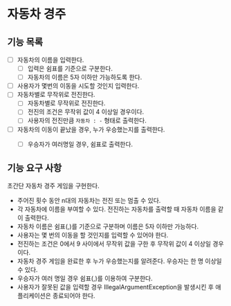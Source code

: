 # 자동차 경주

## 기능 목록

- [ ] 자동차의 이름을 입력한다.
    - [ ] 입력은 쉼표를 기준으로 구분한다.
    - [ ] 자동차의 이름은 5자 이하만 가능하도록 한다.
- [ ] 사용자가 몇번의 이동을 시도할 것인지 입력한다.
- [ ] 자동차별로 무작위로 전진한다.
    - [ ] 자동차별로 무작위로 전진한다.
    - [ ] 전진의 조건은 무작위 값이 4 이상일 경우이다.
    - [ ] 사용자의 전진만큼 `자동차 : -` 형태로 출력한다.
- [ ] 자동차의 이동이 끝났을 경우, 누가 우승했는지를 출력한다.
    - [ ] 우승자가 여러명일 경우, 쉼표로 출력한다.


## 기능 요구 사항

초간단 자동차 경주 게임을 구현한다.

- 주어진 횟수 동안 n대의 자동차는 전진 또는 멈출 수 있다.
- 각 자동차에 이름을 부여할 수 있다. 전진하는 자동차를 출력할 때 자동차 이름을 같이 출력한다.
- 자동차 이름은 쉼표(,)를 기준으로 구분하며 이름은 5자 이하만 가능하다.
- 사용자는 몇 번의 이동을 할 것인지를 입력할 수 있어야 한다.
- 전진하는 조건은 0에서 9 사이에서 무작위 값을 구한 후 무작위 값이 4 이상일 경우이다.
- 자동차 경주 게임을 완료한 후 누가 우승했는지를 알려준다. 우승자는 한 명 이상일 수 있다.
- 우승자가 여러 명일 경우 쉼표(,)를 이용하여 구분한다.
- 사용자가 잘못된 값을 입력할 경우 IllegalArgumentException을 발생시킨 후 애플리케이션은 종료되어야 한다.
